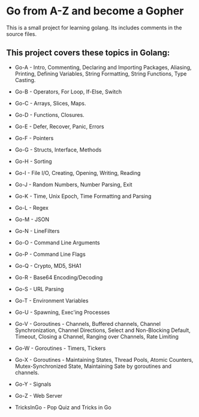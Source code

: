 # Go from A-Z and become a Gopher

This is a small project for learning golang.
Its includes comments in the source files.

## This project covers these topics in Golang:

* Go-A - Intro, Commenting, Declaring and Importing Packages, Aliasing, Printing, Defining Variables, String Formatting, String Functions, Type Casting.

* Go-B - Operators, For Loop, If-Else, Switch

* Go-C - Arrays, Slices, Maps.

* Go-D - Functions, Closures.

* Go-E - Defer, Recover, Panic, Errors

* Go-F - Pointers

* Go-G - Structs, Interface, Methods

* Go-H - Sorting

* Go-I - File I/O, Creating, Opening, Writing, Reading

* Go-J - Random Numbers, Number Parsing, Exit

* Go-K - Time, Unix Epoch, Time Formatting and Parsing

* Go-L - Regex

* Go-M - JSON

* Go-N - LineFilters

* Go-O - Command Line Arguments

* Go-P - Command Line Flags

* Go-Q - Crypto, MD5, SHA1

* Go-R - Base64 Encoding/Decoding

* Go-S - URL Parsing

* Go-T - Environment Variables

* Go-U - Spawning, Exec'ing Processes

* Go-V - Goroutines - Channels, Buffered channels, Channel Synchronization, Channel Directions, Select and Non-Blocking Default, Timeout, Closing a Channel, Ranging over Channels, Rate Limiting

* Go-W - Goroutines - Timers, Tickers

* Go-X - Goroutines - Maintaining States, Thread Pools, Atomic Counters, Mutex-Synchronized State, Maintaining  Sate by goroutines and channels.

* Go-Y - Signals

* Go-Z - Web Server

* TricksInGo - Pop Quiz and Tricks in Go